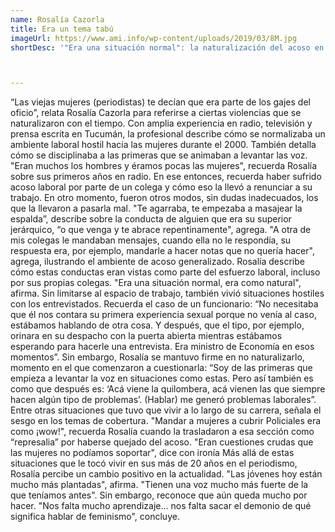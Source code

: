 ```yaml
---
name: Rosalía Cazorla
title: Era un tema tabú
imageUrl: https://www.ami.info/wp-content/uploads/2019/03/8M.jpg
shortDesc: '"Era una situación normal": la naturalización del acoso en el periodismo tucumano'



---
```


“Las viejas mujeres (periodistas) te decían que era parte de los gajes del oficio”, relata Rosalía Cazorla para referirse a ciertas violencias que se naturalizaron con el tiempo. Con amplia experiencia en radio, televisión y prensa escrita en Tucumán, la profesional describe cómo se normalizaba un ambiente laboral hostil hacia las mujeres durante el 2000. También detalla cómo se disciplinaba a las primeras que se animaban a levantar las voz.
"Eran muchos los hombres y éramos pocas las mujeres", recuerda Rosalía sobre sus primeros años en radio. En ese entonces, recuerda haber sufrido acoso laboral por parte de un colega y cómo eso la llevó a renunciar a su trabajo. 
En otro momento, fueron otros modos, sin dudas inadecuados, los que la llevaron a pasarla mal. "Te agarraba, te empezaba a masajear la espalda”, describe sobre la conducta de alguien que era su superior jerárquico, “o que venga y te abrace repentinamente", agrega. "A otra de mis colegas le mandaban mensajes, cuando ella no le respondía, su respuesta era, por ejemplo, mandarle a hacer notas que no quería hacer", agrega, ilustrando el ambiente de acoso generalizado.
Rosalía describe cómo estas conductas  eran vistas como parte del esfuerzo laboral, incluso por sus propias colegas. "Era una situación normal, era como natural", afirma.
Sin limitarse al espacio de trabajo, también vivió situaciones hostiles con los entrevistados. Recuerda el caso de un funcionario: “No necesitaba que él nos contara su primera experiencia sexual porque no venía al caso, estábamos hablando de otra cosa. Y después, que el tipo, por ejemplo, orinara en su despacho con la puerta abierta mientras estábamos esperando para hacerle una entrevista. Era ministro de Economía en esos momentos”. 
Sin embargo, Rosalía se mantuvo firme en no naturalizarlo, momento en el que comenzaron a cuestionarla: “Soy de las primeras que empieza a levantar la voz en situaciones como estas. Pero así también es como que después es: ‘Acá viene la quilombera, acá vienen las que siempre hacen algún tipo de problemas’. (Hablar) me generó problemas laborales”.
Entre otras situaciones que tuvo que vivir a lo largo de su carrera, señala el sesgo en los temas de cobertura. "Mandar a mujeres a cubrir Policiales era como ¡wow!", recuerda Rosalía cuando la trasladaron a esa sección como “represalia” por haberse quejado del acoso. "Eran cuestiones crudas que las mujeres no podíamos soportar", dice con ironía
Más allá de estas situaciones que le tocó vivir en sus más de 20 años en el periodismo, Rosalía percibe un cambio positivo en la actualidad. "Las jóvenes hoy están mucho más plantadas", afirma. "Tienen una voz mucho más fuerte de la que teníamos antes". Sin embargo, reconoce que aún queda mucho por hacer. "Nos falta mucho aprendizaje... nos falta sacar el demonio de qué significa hablar de feminismo", concluye.
